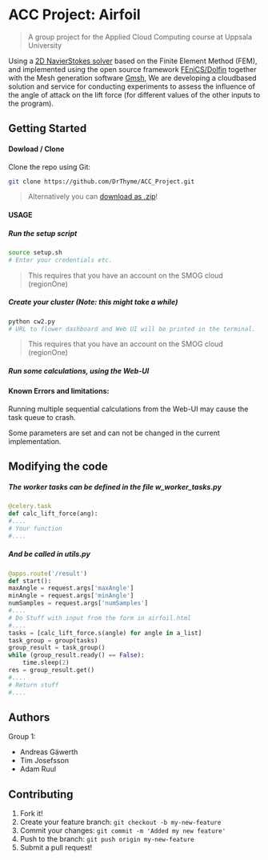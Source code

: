 # ACC Project: Airfoil


> A group project for the Applied Cloud Computing course at Uppsala University

Using a [2D NavierStokes solver](https://github.com/TDB-UU/naca_airfoil) based on the Finite Element Method (FEM), and
implemented using the open source framework [FEniCS/Dolfin](http://fenicsproject.org/) together
with the Mesh generation software [Gmsh](http://geuz.org/gmsh/), We are developing a cloudbased
solution and service for conducting experiments to assess the influence of the angle of attack on the lift
force (for different values of the other inputs to the program).



  
## Getting Started

#### Dowload / Clone
Clone the repo using Git:

```bash
git clone https://github.com/DrThyme/ACC_Project.git
```

> Alternatively you can [download as .zip](https://github.com/DrThyme/ACC_Project/archive/master.zip)!

#### USAGE

##### Run the setup script
```bash
source setup.sh
# Enter your credentials etc.
```
> This requires that you have an account on the SMOG cloud (regionOne)

##### Create your cluster (Note: this might take a while)
```bash
python cw2.py
# URL to flower dashboard and Web UI will be printed in the terminal.
```
> This requires that you have an account on the SMOG cloud (regionOne)

##### Run some calculations, using the Web-UI

#### Known Errors and limitations:
Running multiple sequential calculations from the Web-UI  may cause
the task queue to crash.

Some parameters are set and can not be changed in the current
implementation.




## Modifying the code

##### The worker tasks can be defined in the file w_worker_tasks.py 
```Python
@celery.task
def calc_lift_force(ang):
#....
# Your function
#....
```
##### And be called in utils.py 
```Python
@apps.route('/result')
def start():
maxAngle = request.args['maxAngle']
minAngle = request.args['minAngle']
numSamples = request.args['numSamples']
#....
# Do Stuff with input from the form in airfoil.html
#....
tasks = [calc_lift_force.s(angle) for angle in a_list]
task_group = group(tasks)
group_result = task_group()
while (group_result.ready() == False):
    time.sleep(2)
res = group_result.get()
#....
# Return stuff
#....
```

## Authors
Group 1:
* Andreas Gäwerth
* Tim Josefsson
* Adam Ruul


## Contributing

1. Fork it!
2. Create your feature branch: `git checkout -b my-new-feature`
3. Commit your changes: `git commit -m 'Added my new feature'`
4. Push to the branch: `git push origin my-new-feature`
5. Submit a pull request!
